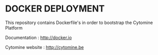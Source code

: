 # DOCKER DEPLOYMENT #

This repository contains Dockerfile's in order to bootstrap the Cytomine Platform

Documentation : http://docker.io

Cytomine website : http://cytomine.be
